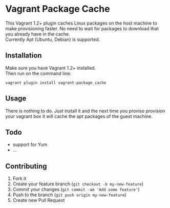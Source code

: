 # Vagrant Package Cache

This Vagrant 1.2+ plugin caches Linux packages on the host machine to make provisioning faster.
No need to wait for packages to download that you already have in the cache.  
Currently Apt (Ubuntu, Debian) is supported.

## Installation

Make sure you have Vagrant 1.2+ installed.  
Then run on the command line:

    vagrant plugin install vagrant-package_cache

## Usage

There is nothing to do. Just install it and the next time you proviso provision your vagrant box it will cache the apt packages of the guest machine.

## Todo

- support for Yum
- ...

## Contributing

1. Fork it
2. Create your feature branch (`git checkout -b my-new-feature`)
3. Commit your changes (`git commit -am 'Add some feature'`)
4. Push to the branch (`git push origin my-new-feature`)
5. Create new Pull Request
